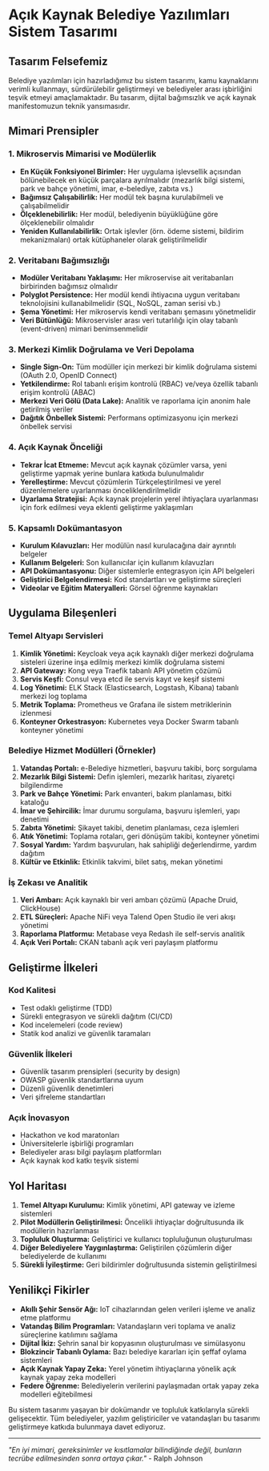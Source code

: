 # Açık Kaynak Belediye Yazılımları Sistem Tasarımı

## Tasarım Felsefemiz

Belediye yazılımları için hazırladığımız bu sistem tasarımı, kamu kaynaklarını verimli kullanmayı, sürdürülebilir geliştirmeyi ve belediyeler arası işbirliğini teşvik etmeyi amaçlamaktadır. Bu tasarım, dijital bağımsızlık ve açık kaynak manifestomuzun teknik yansımasıdır.

## Mimari Prensipler

### 1. Mikroservis Mimarisi ve Modülerlik

- **En Küçük Fonksiyonel Birimler:** Her uygulama işlevsellik açısından bölünebilecek en küçük parçalara ayrılmalıdır (mezarlık bilgi sistemi, park ve bahçe yönetimi, imar, e-belediye, zabıta vs.)
- **Bağımsız Çalışabilirlik:** Her modül tek başına kurulabilmeli ve çalışabilmelidir
- **Ölçeklenebilirlik:** Her modül, belediyenin büyüklüğüne göre ölçeklenebilir olmalıdır
- **Yeniden Kullanılabilirlik:** Ortak işlevler (örn. ödeme sistemi, bildirim mekanizmaları) ortak kütüphaneler olarak geliştirilmelidir

### 2. Veritabanı Bağımsızlığı

- **Modüler Veritabanı Yaklaşımı:** Her mikroservise ait veritabanları birbirinden bağımsız olmalıdır
- **Polyglot Persistence:** Her modül kendi ihtiyacına uygun veritabanı teknolojisini kullanabilmelidir (SQL, NoSQL, zaman serisi vb.)
- **Şema Yönetimi:** Her mikroservis kendi veritabanı şemasını yönetmelidir
- **Veri Bütünlüğü:** Mikroservisler arası veri tutarlılığı için olay tabanlı (event-driven) mimari benimsenmelidir

### 3. Merkezi Kimlik Doğrulama ve Veri Depolama

- **Single Sign-On:** Tüm modüller için merkezi bir kimlik doğrulama sistemi (OAuth 2.0, OpenID Connect)
- **Yetkilendirme:** Rol tabanlı erişim kontrolü (RBAC) ve/veya özellik tabanlı erişim kontrolü (ABAC)
- **Merkezi Veri Gölü (Data Lake):** Analitik ve raporlama için anonim hale getirilmiş veriler
- **Dağıtık Önbellek Sistemi:** Performans optimizasyonu için merkezi önbellek servisi

### 4. Açık Kaynak Önceliği

- **Tekrar İcat Etmeme:** Mevcut açık kaynak çözümler varsa, yeni geliştirme yapmak yerine bunlara katkıda bulunulmalıdır
- **Yerelleştirme:** Mevcut çözümlerin Türkçeleştirilmesi ve yerel düzenlemelere uyarlanması önceliklendirilmelidir
- **Uyarlama Stratejisi:** Açık kaynak projelerin yerel ihtiyaçlara uyarlanması için fork edilmesi veya eklenti geliştirme yaklaşımları

### 5. Kapsamlı Dokümantasyon

- **Kurulum Kılavuzları:** Her modülün nasıl kurulacağına dair ayrıntılı belgeler
- **Kullanım Belgeleri:** Son kullanıcılar için kullanım kılavuzları
- **API Dokümantasyonu:** Diğer sistemlerle entegrasyon için API belgeleri
- **Geliştirici Belgelendirmesi:** Kod standartları ve geliştirme süreçleri
- **Videolar ve Eğitim Materyalleri:** Görsel öğrenme kaynakları

## Uygulama Bileşenleri

### Temel Altyapı Servisleri

1. **Kimlik Yönetimi:** Keycloak veya açık kaynaklı diğer merkezi doğrulama sisteleri üzerine inşa edilmiş merkezi kimlik doğrulama sistemi
2. **API Gateway:** Kong veya Traefik tabanlı API yönetim çözümü
3. **Servis Keşfi:** Consul veya etcd ile servis kayıt ve keşif sistemi
4. **Log Yönetimi:** ELK Stack (Elasticsearch, Logstash, Kibana) tabanlı merkezi log toplama
5. **Metrik Toplama:** Prometheus ve Grafana ile sistem metriklerinin izlenmesi
6. **Konteyner Orkestrasyon:** Kubernetes veya Docker Swarm tabanlı konteyner yönetimi

### Belediye Hizmet Modülleri (Örnekler)

1. **Vatandaş Portalı:** e-Belediye hizmetleri, başvuru takibi, borç sorgulama
2. **Mezarlık Bilgi Sistemi:** Defin işlemleri, mezarlık haritası, ziyaretçi bilgilendirme
3. **Park ve Bahçe Yönetimi:** Park envanteri, bakım planlaması, bitki kataloğu
4. **İmar ve Şehircilik:** İmar durumu sorgulama, başvuru işlemleri, yapı denetimi
5. **Zabıta Yönetimi:** Şikayet takibi, denetim planlaması, ceza işlemleri
6. **Atık Yönetimi:** Toplama rotaları, geri dönüşüm takibi, konteyner yönetimi
7. **Sosyal Yardım:** Yardım başvuruları, hak sahipliği değerlendirme, yardım dağıtım
8. **Kültür ve Etkinlik:** Etkinlik takvimi, bilet satış, mekan yönetimi

### İş Zekası ve Analitik

1. **Veri Ambarı:** Açık kaynaklı bir veri ambarı çözümü (Apache Druid, ClickHouse)
2. **ETL Süreçleri:** Apache NiFi veya Talend Open Studio ile veri akışı yönetimi
3. **Raporlama Platformu:** Metabase veya Redash ile self-servis analitik
4. **Açık Veri Portalı:** CKAN tabanlı açık veri paylaşım platformu

## Geliştirme İlkeleri

### Kod Kalitesi

- Test odaklı geliştirme (TDD)
- Sürekli entegrasyon ve sürekli dağıtım (CI/CD)
- Kod incelemeleri (code review)
- Statik kod analizi ve güvenlik taramaları

### Güvenlik İlkeleri

- Güvenlik tasarım prensipleri (security by design)
- OWASP güvenlik standartlarına uyum
- Düzenli güvenlik denetimleri
- Veri şifreleme standartları

### Açık İnovasyon

- Hackathon ve kod maratonları
- Üniversitelerle işbirliği programları
- Belediyeler arası bilgi paylaşım platformları
- Açık kaynak kod katkı teşvik sistemi

## Yol Haritası

1. **Temel Altyapı Kurulumu:** Kimlik yönetimi, API gateway ve izleme sistemleri
2. **Pilot Modüllerin Geliştirilmesi:** Öncelikli ihtiyaçlar doğrultusunda ilk modüllerin hazırlanması
3. **Topluluk Oluşturma:** Geliştirici ve kullanıcı topluluğunun oluşturulması
4. **Diğer Belediyelere Yaygınlaştırma:** Geliştirilen çözümlerin diğer belediyelerde de kullanımı
5. **Sürekli İyileştirme:** Geri bildirimler doğrultusunda sistemin geliştirilmesi

## Yenilikçi Fikirler

- **Akıllı Şehir Sensör Ağı:** IoT cihazlarından gelen verileri işleme ve analiz etme platformu
- **Vatandaş Bilim Programları:** Vatandaşların veri toplama ve analiz süreçlerine katılımını sağlama
- **Dijital İkiz:** Şehrin sanal bir kopyasının oluşturulması ve simülasyonu
- **Blokzincir Tabanlı Oylama:** Bazı belediye kararları için şeffaf oylama sistemleri
- **Açık Kaynak Yapay Zeka:** Yerel yönetim ihtiyaçlarına yönelik açık kaynak yapay zeka modelleri
- **Federe Öğrenme:** Belediyelerin verilerini paylaşmadan ortak yapay zeka modelleri eğitebilmesi

Bu sistem tasarımı yaşayan bir dokümandır ve topluluk katkılarıyla sürekli gelişecektir. Tüm belediyeler, yazılım geliştiriciler ve vatandaşları bu tasarımı geliştirmeye katkıda bulunmaya davet ediyoruz.

---

*"En iyi mimari, gereksinimler ve kısıtlamalar bilindiğinde değil, bunların tecrübe edilmesinden sonra ortaya çıkar."* - Ralph Johnson
